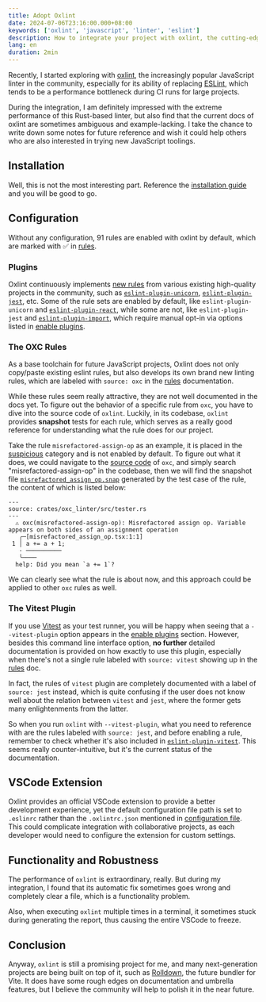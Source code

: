 ```yaml
---
title: Adopt Oxlint
date: 2024-07-06T23:16:00.000+08:00
keywords: ['oxlint', 'javascript', 'linter', 'eslint']
description: How to integrate your project with oxlint, the cutting-edge JavaScript linter.
lang: en
duration: 2min
---
```


Recently, I started exploring with [oxlint](https://oxc.rs/docs/guide/usage/linter.html), the increasingly popular JavaScript linter in the community, especially for its ability of replacing [ESLint](https://eslint.org/), which tends to be a performance bottleneck during CI runs for large projects.

During the integration, I am definitely impressed with the extreme performance of this Rust-based linter, but also find that the current docs of oxlint are sometimes ambiguous and example-lacking. I take the chance to write down some notes for future reference and wish it could help others who are also interested in trying new JavaScript toolings.

## Installation

Well, this is not the most interesting part. Reference the [installation guide](https://oxc.rs/docs/guide/usage/linter.html#installation) and you will be good to go.

## Configuration

Without any configuration, 91 rules are enabled with oxlint by default, which are marked with ✅ in [rules](https://oxc.rs/docs/guide/usage/linter/rules.html#rules).

### Plugins

Oxlint continuously implements [new rules](https://github.com/oxc-project/oxc/issues/481) from various existing high-quality projects in the community, such as [`eslint-plugin-unicorn`](https://www.npmjs.com/package/eslint-plugin-unicorn), [`eslint-plugin-jest`](https://www.npmjs.com/package/eslint-plugin-jest), etc. Some of the rule sets are enabled by default, like `eslint-plugin-unicorn` and [`eslint-plugin-react`](https://www.npmjs.com/package/eslint-plugin-react), while some are not, like `eslint-plugin-jest` and [`eslint-plugin-import`](https://www.npmjs.com/package/eslint-plugin-import), which require manual opt-in via options listed in [enable plugins](https://oxc.rs/docs/guide/usage/linter/cli.html#enable-plugins).

### The OXC Rules

As a base toolchain for future JavaScript projects, Oxlint does not only copy/paste existing eslint rules, but also develops its own brand new linting rules, which are labeled with `source: oxc` in the [rules](https://oxc.rs/docs/guide/usage/linter/rules.html#rules) documentation.

While these rules seem really attractive, they are not well documented in the docs yet. To figure out the behavior of a specific rule from `oxc`, you have to dive into the source code of `oxlint`. Luckily, in its codebase, `oxlint` provides **snapshot** tests for each rule, which serves as a really good reference for understanding what the rule does for our project.

Take the rule `misrefactored-assign-op` as an example, it is placed in the [suspicious](https://oxc.rs/docs/guide/usage/linter/rules.html#suspicious-14) category and is not enabled by default. To figure out what it does, we could navigate to the [source code](https://github.com/oxc-project/oxc) of `oxc`, and simply search "misrefactored-assign-op" in the codebase, then we will find the snapshot file [`misrefactored_assign_op.snap`](https://github.com/oxc-project/oxc/blob/adee7280d74a05e5443630ee52ee7b42017489b4/crates/oxc_linter/src/snapshots/misrefactored_assign_op.snap#L4) generated by the test case of the rule, the content of which is listed below:

```snap
---
source: crates/oxc_linter/src/tester.rs
---
  ⚠ oxc(misrefactored-assign-op): Misrefactored assign op. Variable appears on both sides of an assignment operation
   ╭─[misrefactored_assign_op.tsx:1:1]
 1 │ a += a + 1;
   · ──────────
   ╰────
  help: Did you mean `a += 1`?
```

We can clearly see what the rule is about now, and this approach could be applied to other `oxc` rules as well.

### The Vitest Plugin

If you use [Vitest](https://vitest.dev/) as your test runner, you will be happy when seeing that a `--vitest-plugin` option appears in the [enable plugins](https://oxc.rs/docs/guide/usage/linter/cli.html#enable-plugins) section. However, besides this command line interface option, **no further** detailed documentation is provided on how exactly to use this plugin, especially when there's not a single rule labeled with `source: vitest` showing up in the [rules](https://oxc.rs/docs/guide/usage/linter/rules.html) doc.

In fact, the rules of `vitest` plugin are completely documented with a label of `source: jest` instead, which is quite confusing if the user does not know well about the relation between `vitest` and `jest`, where the former gets many enlightenments from the latter.

So when you run `oxlint` with `--vitest-plugin`, what you need to reference with are the rules labeled with `source: jest`, and before enabling a rule, remember to check whether it's also included in
[`eslint-plugin-vitest`](https://www.npmjs.com/package/eslint-plugin-vitest). This seems really counter-intuitive, but it's the current status of the documentation.

## VSCode Extension

Oxlint provides an official VSCode extension to provide a better development experience, yet the default configuration file path is set to `.eslinrc` rather than the `.oxlintrc.json` mentioned in [configuration file](https://oxc.rs/docs/guide/usage/linter/config.html). This could complicate integration with collaborative projects, as each developer would need to configure the extension for custom settings.

## Functionality and Robustness

The performance of `oxlint` is extraordinary, really. But during my integration, I found that its automatic fix sometimes goes wrong and completely clear a file, which is a functionality problem.

Also, when executing `oxlint` multiple times in a terminal, it sometimes stuck during generating the report, thus causing the entire VSCode to freeze.

## Conclusion

Anyway, `oxlint` is still a promising project for me, and many next-generation projects are being built on top of it, such as [Rolldown](https://rolldown.rs/), the future bundler for Vite. It does have some rough edges on documentation and umbrella features, but I believe the community will help to polish it in the near future.
